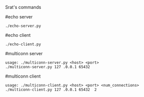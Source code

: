 Srat's commands

#echo server
```
./echo-server.py
```
#echo client
```
./echo-client.py
```
#multiconn server
```
usage: ./multiconn-server.py <host> <port>
./multiconn-server.py 127 .0.0.1 65432 
```
#multiconn client
```
usage: ./multiconn-client.py <host> <port> <num_connections>
./multiconn-client.py 127 .0.0.1 65432  2
```